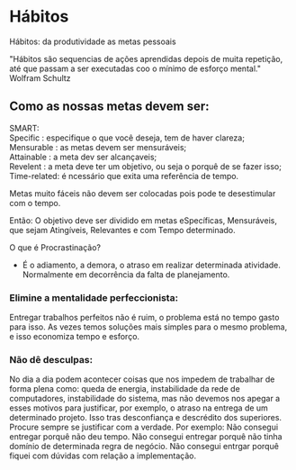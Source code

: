 # Hábitos

Hábitos: da produtividade as metas pessoais

"Hábitos são sequencias de ações aprendidas depois de muita repetição,
até que passam a ser executadas coo o mínimo de esforço mental." Wolfram Schultz

## Como as nossas metas devem ser:

SMART:<br>
Specific    : especifique o que você deseja, tem de haver clareza;<br>
Mensurable  : as metas devem ser mensuráveis;<br>
Attainable  : a meta dev ser alcançaveis;<br>
Revelent    : a meta deve ter um objetivo, ou seja o porquê de se fazer isso;<br>
Time-related: é ncessário que exita uma referência de tempo.<br>

Metas muito fáceis não devem ser colocadas pois pode te desestimular com o tempo.

Então: O objetivo deve ser dividido em metas eSpecíficas, Mensuráveis, que sejam Atingíveis, Relevantes e com Tempo determinado. 

O que é Procrastinação?
- É o adiamento, a demora, o atraso em realizar determinada atividade. Normalmente em decorrência da falta de planejamento.

### Elimine a mentalidade perfeccionista: 
Entregar trabalhos perfeitos não é ruim, o problema está no tempo gasto para isso. As vezes temos soluções mais simples para o mesmo problema, e isso economiza tempo e esforço.

### Não dê desculpas: 
No dia a dia podem acontecer coisas que nos impedem de trabalhar de forma plena como: queda de energia, instabilidade da rede de computadores, instabilidade do sistema, mas não devemos nos apegar a esses motivos para justificar, por exemplo, o atraso na entrega de um determinado projeto. Isso tras desconfiança e descrédito dos superiores. Procure sempre se justificar com a verdade. Por exemplo: Não consegui entregar porquê não deu tempo. Não consegui entregar porquê não tinha domínio de determinada regra de negócio. Não consegui entrgar porquê fiquei com dúvidas com relação a implementação.

